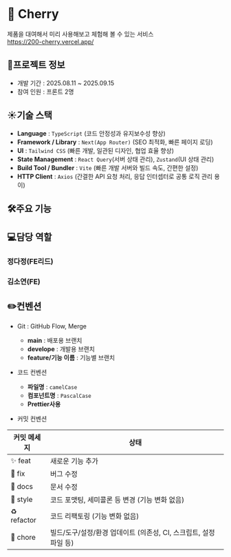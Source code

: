 # 🍒 Cherry
제품을 대여해서 미리 사용해보고 체험해 볼 수 있는 서비스
</br>
https://200-cherry.vercel.app/

## 📢프로젝트 정보
- 개발 기간 : 2025.08.11 ~ 2025.09.15
- 참여 인원 : 프론트 2명

## ☀️기술 스택
- **Language** : `TypeScript` (코드 안정성과 유지보수성 향상)
- **Framework / Library** : `Next(App Router)` (SEO 최적화, 빠른 페이지 로딩)
- **UI** : `Tailwind CSS` (빠른 개발, 일관된 디자인, 협업 효율 향상)
- **State Management** : `React Query`(서버 상태 관리), `Zustand`(UI 상태 관리)
- **Build Tool / Bundler** : `Vite` (빠른 개발 서버와 빌드 속도, 간편한 설정)
- **HTTP Client** : `Axios` (간결한 API 요청 처리, 응답 인터셉터로 공통 로직 관리 용이)

## 🛠️주요 기능

## 💻담당 역할
### 정다정(FE리드)

### 김소연(FE)

## ✏️컨벤션
- Git : GitHub Flow, Merge
  - **main** : 배포용 브랜치
  - **develope** : 개발용 브랜치
  - **feature/기능 이름** : 기능별 브랜치

- 코드 컨벤션
  - **파일명** : `camelCase` 
  - **컴포넌트명** : `PascalCase`
  - **Prettier사용**

- 커밋 컨벤션

| 커밋 메세지 | 상태 |
|-------------|----------------------------|
| ✨ feat     | 새로운 기능 추가 |
| 🐛 fix      | 버그 수정 |
| 📝 docs     | 문서 수정 |
| 💄 style    | 코드 포맷팅, 세미콜론 등 변경 (기능 변화 없음) |
| ♻️ refactor | 코드 리팩토링 (기능 변화 없음) |
| 🔧 chore    | 빌드/도구/설정/환경 업데이트 (의존성, CI, 스크립트, 설정 파일 등) |
